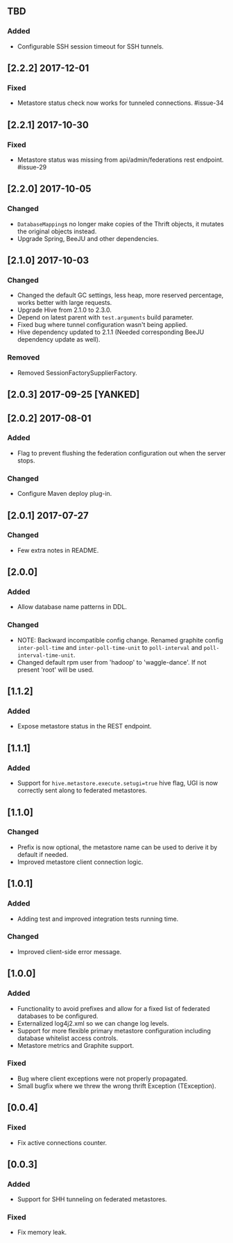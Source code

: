 ## TBD
### Added
* Configurable SSH session timeout for SSH tunnels.

## [2.2.2] 2017-12-01
### Fixed
* Metastore status check now works for tunneled connections. #issue-34

## [2.2.1] 2017-10-30
### Fixed
* Metastore status was missing from api/admin/federations rest endpoint. #issue-29

## [2.2.0] 2017-10-05
### Changed
* `DatabaseMapping`s no longer make copies of the Thrift objects, it mutates the original objects instead.
* Upgrade Spring, BeeJU and other dependencies.

## [2.1.0] 2017-10-03
### Changed
* Changed the default GC settings, less heap, more reserved percentage, works better with large requests.
* Upgrade Hive from 2.1.0 to 2.3.0.
* Depend on latest parent with `test.arguments` build parameter.
* Fixed bug where tunnel configuration wasn't being applied.
* Hive dependency updated to 2.1.1 (Needed corresponding BeeJU dependency update as well).
### Removed
* Removed SessionFactorySupplierFactory.

## [2.0.3] 2017-09-25 [YANKED]

## [2.0.2] 2017-08-01
### Added
* Flag to prevent flushing the federation configuration out when the server stops.
### Changed
* Configure Maven deploy plug-in.

## [2.0.1] 2017-07-27
### Changed
* Few extra notes in README.

## [2.0.0]
### Added
* Allow database name patterns in DDL.
### Changed
* NOTE: Backward incompatible config change. Renamed graphite config `inter-poll-time` and `inter-poll-time-unit` to `poll-interval` and `poll-interval-time-unit`.
* Changed default rpm user from 'hadoop' to 'waggle-dance'. If not present 'root' will be used.

## [1.1.2]
### Added
* Expose metastore status in the REST endpoint.

## [1.1.1]
### Added
* Support for `hive.metastore.execute.setugi=true` hive flag, UGI is now correctly sent along to federated metastores.

## [1.1.0]
### Changed
* Prefix is now optional, the metastore name can be used to derive it by default if needed.
* Improved metastore client connection logic.

## [1.0.1]
### Added
* Adding test and improved integration tests running time.
### Changed
* Improved client-side error message.

## [1.0.0]
### Added
* Functionality to avoid prefixes and allow for a fixed list of federated databases to be configured.
* Externalized log4j2.xml so we can change log levels.
* Support for more flexible primary metastore configuration including database whitelist access controls.
* Metastore metrics and Graphite support.
### Fixed
* Bug where client exceptions were not properly propagated.
* Small bugfix where we threw the wrong thrift Exception (TException).

## [0.0.4]
### Fixed
* Fix active connections counter.

## [0.0.3]
### Added
* Support for SHH tunneling on federated metastores.
### Fixed
* Fix memory leak.
